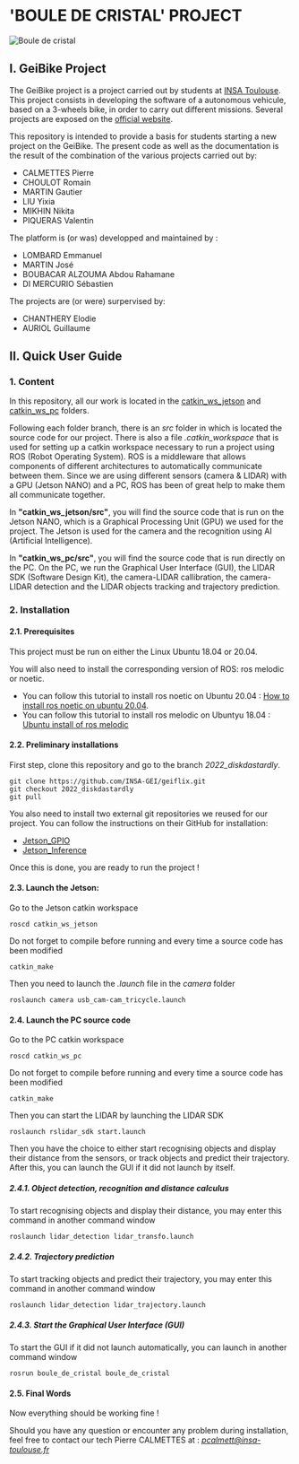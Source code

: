# 'BOULE DE CRISTAL' PROJECT

![Boule de cristal](https://github.com/INSA-GEI/geiflix/blob/2022_diskdastardly/documentation/Images/Boule_de_cristal.jpg)

## I. GeiBike Project

The GeiBike project is a project carried out by students at [INSA Toulouse](http://www.insa-toulouse.fr/fr/index.html). This project consists in developing the software of a autonomous vehicule, based on a 3-wheels bike, in order to carry out different missions. Several projects are exposed on the [official website](https://sites.google.com/site/projetsecinsa/).

This repository is intended to provide a basis for students starting a new project on the GeiBike. The present code as well as the documentation is the result of the combination of the various projects carried out by:

* CALMETTES Pierre
* CHOULOT Romain
* MARTIN Gautier
* LIU Yixia
* MIKHIN Nikita
* PIQUERAS Valentin

The platform is (or was) developped and maintained by :

* LOMBARD Emmanuel
* MARTIN José
* BOUBACAR ALZOUMA Abdou Rahamane 
* DI MERCURIO Sébastien


The projects are (or were) surpervised by:

* CHANTHERY Elodie
* AURIOL Guillaume

## II. Quick User Guide

### 1. Content
In this repository, all our work is located in the [catkin_ws_jetson](https://github.com/INSA-GEI/geiflix/tree/2022_diskdastardly/catkin_ws_jetson) and [catkin_ws_pc](https://github.com/INSA-GEI/geiflix/tree/2022_diskdastardly/catkin_ws_pc) folders. 

Following each folder branch, there is an *src* folder in which is located the source code for our project. There is also a file *.catkin_workspace* that is used for setting up a catkin workspace necessary to run a project using ROS (Robot Operating System). ROS is a middleware that allows components of different architectures to automatically communicate between them. Since we are using different sensors (camera & LIDAR) with a GPU (Jetson NANO) and a PC, ROS has been of great help to make them all communicate together.

In **"catkin_ws_jetson/src"**, you will find the source code that is run on the Jetson NANO, which is a Graphical Processing Unit (GPU) we used for the project. The Jetson is used for the camera and the recognition using AI (Artificial Intelligence). 

In **"catkin_ws_pc/src"**, you will find the source code that is run directly on the PC. On the PC, we run the Graphical User Interface (GUI), the LIDAR SDK (Software Design Kit), the camera-LIDAR callibration, the camera-LIDAR detection and the LIDAR objects tracking and trajectory prediction. 

### 2. Installation

#### 2.1. Prerequisites

This project must be run on either the Linux Ubuntu 18.04 or 20.04. 

You will also need to install the corresponding version of ROS: ros melodic or noetic.
* You can follow this tutorial to install ros noetic on Ubuntu 20.04 : [How to install ros noetic on ubuntu 20.04](https://linoxide.com/how-to-install-ros-noetic-on-ubuntu-20-04/).
* You can follow this tutorial to install ros melodic on Ubuntyu 18.04 : [Ubuntu install of ros melodic](http://wiki.ros.org/melodic/Installation/Ubuntu)


#### 2.2. Preliminary installations 

First step, clone this repository and go to the branch *2022_diskdastardly*.

    git clone https://github.com/INSA-GEI/geiflix.git 
    git checkout 2022_diskdastardly 
    git pull
    
You also need to install two external git repositories we reused for our project. You can follow the instructions on their GitHub for installation:
* [Jetson_GPIO](https://github.com/NVIDIA/jetson-gpio)
* [Jetson_Inference](https://github.com/dusty-nv/ros_deep_learning.git)

Once this is done, you are ready to run the project !

#### 2.3. Launch the Jetson:

Go to the Jetson catkin workspace

    roscd catkin_ws_jetson
    
Do not forget to compile before running and every time a source code has been modified

    catkin_make
    
Then you need to launch the *.launch* file in the *camera* folder

    roslaunch camera usb_cam-cam_tricycle.launch


#### 2.4. Launch the PC source code

Go to the PC catkin workspace

    roscd catkin_ws_pc
    
Do not forget to compile before running and every time a source code has been modified

    catkin_make
    
Then you can start the LIDAR by launching the LIDAR SDK

    roslaunch rslidar_sdk start.launch
    
Then you have the choice to either start recognising objects and display their distance from the sensors, or track objects and predict their trajectory. After this, you can launch the GUI if it did not launch by itself.

##### 2.4.1. Object detection, recognition and distance calculus  
    
To start recognising objects and display their distance, you may enter this command in another command window

    roslaunch lidar_detection lidar_transfo.launch
    
##### 2.4.2. Trajectory prediction

To start tracking objects and predict their trajectory, you may enter this command in another command window

    roslaunch lidar_detection lidar_trajectory.launch
    
##### 2.4.3. Start the Graphical User Interface (GUI)

To start the GUI if it did not launch automatically, you can launch in another command window

    rosrun boule_de_cristal boule_de_cristal
    
#### 2.5. Final Words

Now everything should be working fine ! 

Should you have any question or encounter any problem during installation, feel free to contact our tech Pierre CALMETTES at : *pcalmett@insa-toulouse.fr*
